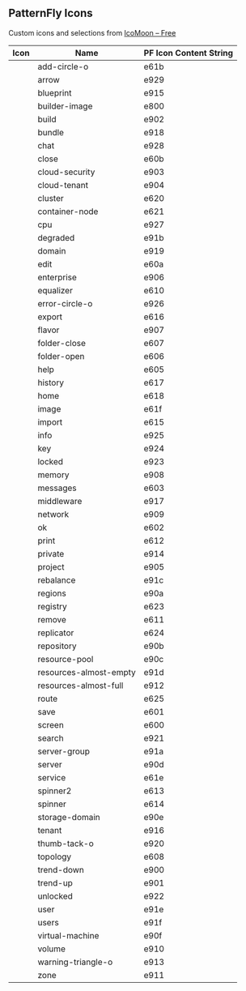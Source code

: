 ## PatternFly Icons

Custom icons and selections from [IcoMoon &#8211; Free](http://icomoon.io/#icons)

| Icon                                                   | Name                      | PF Icon Content String|
| ------------------------------------------------------ | ------------------------- | --------------- |
| <span class="pficon pficon-add-circle-o"></span>                     | add-circle-o              | e61b            |
| <span class="pficon pficon-arrow"></span>                            | arrow                     | e929            |
| <span class="pficon pficon-blueprint"></span>                 | blueprint                 | e915            |
| <span class="pficon pficon-builder-image"></span>             | builder-image             | e800            |
| <span class="pficon pficon-build"></span>                     | build                     | e902            |
| <span class="pficon pficon-bundle"></span>                    | bundle                    | e918            |
| <span class="pficon pficon-chat"></span>                      | chat                      | e928            |
| <span class="pficon pficon-close"></span>                            | close                     | e60b            |
| <span class="pficon pficon-cloud-security"></span>            | cloud-security            | e903            |
| <span class="pficon pficon-cloud-tenant"></span>              | cloud-tenant              | e904            |
| <span class="pficon pficon-cluster"></span>                   | cluster                   | e620            |
| <span class="pficon pficon-container-node"></span>            | container-node            | e621            |
| <span class="pficon pficon-cpu"></span>                       | cpu                       | e927            |
| <span class="pficon pficon-degraded"></span>                  | degraded                  | e91b            |
| <span class="pficon pficon-domain"></span>                    | domain                    | e919            |
| <span class="pficon pficon-edit"></span>                             | edit                      | e60a            |
| <span class="pficon pficon-enterprise"></span>                | enterprise                | e906            |
| <span class="pficon pficon-equalizer"></span>                 | equalizer                 | e610            |
| <span class="pficon pficon-error-circle-o"></span>            | error-circle-o            | e926            |
| <span class="pficon pficon-export"></span>                           | export                    | e616            |
| <span class="pficon pficon-flavor"></span>                    | flavor                    | e907            |
| <span class="pficon pficon-folder-close"></span>              | folder-close              | e607            |
| <span class="pficon pficon-folder-open"></span>               | folder-open               | e606            |
| <span class="pficon pficon-help"></span>                             | help                      | e605            |
| <span class="pficon pficon-history"></span>                   | history                   | e617            |
| <span class="pficon pficon-home"></span>                      | home                      | e618            |
| <span class="pficon pficon-image"></span>                     | image                     | e61f            |
| <span class="pficon pficon-import"></span>                           | import                    | e615            |
| <span class="pficon pficon-info"></span>                      | info                      | e925            |
| <span class="pficon pficon-key"></span>                       | key                       | e924            |
| <span class="pficon pficon-locked"></span>                    | locked                    | e923            |
| <span class="pficon pficon-memory"></span>                    | memory                    | e908            |
| <span class="pficon pficon-messages"></span>                  | messages                  | e603            |
| <span class="pficon pficon-middleware"></span>                | middleware                | e917            |
| <span class="pficon pficon-network"></span>                   | network                   | e909            |
| <span class="pficon pficon-ok"></span>                        | ok                        | e602            |
| <span class="pficon pficon-print"></span>                     | print                     | e612            |
| <span class="pficon pficon-private"></span>                   | private                   | e914            |
| <span class="pficon pficon-project"></span>                   | project                   | e905            |
| <span class="pficon pficon-rebalance"></span>                 | rebalance                 | e91c            |
| <span class="pficon pficon-regions"></span>                   | regions                   | e90a            |
| <span class="pficon pficon-registry"></span>                  | registry                  | e623            |
| <span class="pficon pficon-remove"></span>                          | remove                   | e611            |
| <span class="pficon pficon-replicator"></span>                | replicator                | e624            |
| <span class="pficon pficon-repository"></span>                | repository                | e90b            |
| <span class="pficon pficon-resource-pool"></span>             | resource-pool             | e90c            |
| <span class="pficon pficon-resources-almost-empty"></span>    | resources-almost-empty    | e91d            |
| <span class="pficon pficon-resources-almost-full"></span>     | resources-almost-full     | e912            |
| <span class="pficon pficon-route"></span>                     | route                     | e625            |
| <span class="pficon pficon-save"></span>                             | save                      | e601            |
| <span class="pficon pficon-screen"></span>                    | screen                    | e600            |
| <span class="pficon pficon-search"></span>                    | search                    | e921            |
| <span class="pficon pficon-server-group"></span>              | server-group              | e91a            |
| <span class="pficon pficon-server"></span>                    | server                    | e90d            |
| <span class="pficon pficon-service"></span>                   | service                   | e61e            |
| <span class="pficon pficon-spinner2"></span>                  | spinner2                  | e613            |
| <span class="pficon pficon-spinner"></span>                   | spinner                   | e614            |
| <span class="pficon pficon-storage-domain"></span>            | storage-domain            | e90e            |
| <span class="pficon pficon-tenant"></span>                    | tenant                    | e916            |
| <span class="pficon pficon-thumb-tack-o"></span>                | thumb-tack-o                | e920            |
| <span class="pficon pficon-topology"></span>                  | topology                  | e608            |
| <span class="pficon pficon-trend-down"></span>                | trend-down                | e900            |
| <span class="pficon pficon-trend-up"></span>                  | trend-up                  | e901            |
| <span class="pficon pficon-unlocked"></span>                  | unlocked                  | e922            |
| <span class="pficon pficon-user"></span>                      | user                      | e91e            |
| <span class="pficon pficon-users"></span>                     | users                     | e91f            |
| <span class="pficon pficon-virtual-machine"></span>           | virtual-machine           | e90f            |
| <span class="pficon pficon-volume"></span>                    | volume                    | e910            |
| <span class="pficon pficon-warning-triangle-o"></span>        | warning-triangle-o          | e913            |
| <span class="pficon pficon-zone"></span>                      | zone                      | e911            |
